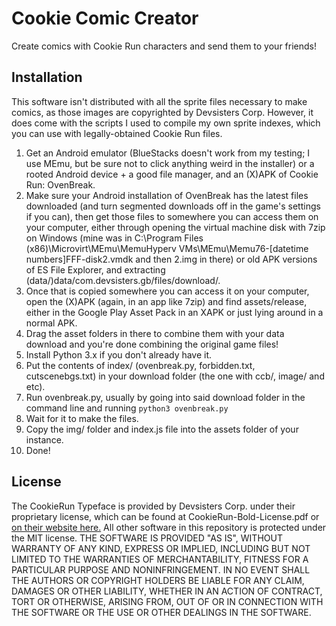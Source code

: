# Cookie Comic Creator
Create comics with Cookie Run characters and send them to your friends!
## Installation
This software isn't distributed with all the sprite files necessary to make comics, as those images are copyrighted by Devsisters Corp. However, it does come with the scripts I used to compile my own sprite indexes, which you can use with legally-obtained Cookie Run files.
1. Get an Android emulator (BlueStacks doesn't work from my testing; I use MEmu, but be sure not to click anything weird in the installer) or a rooted Android device + a good file manager, and an (X)APK of Cookie Run: OvenBreak.
2. Make sure your Android installation of OvenBreak has the latest files downloaded (and turn segmented downloads off in the game's settings if you can), then get those files to somewhere you can access them on your computer, either through opening the virtual machine disk with 7zip on Windows (mine was in C:\Program Files (x86)\Microvirt\MEmu\MemuHyperv VMs\MEmu\Memu76-[datetime numbers]FFF-disk2.vmdk and then 2.img in there) or old APK versions of ES File Explorer, and extracting (data/)data/com.devsisters.gb/files/download/.
3. Once that is copied somewhere you can access it on your computer, open the (X)APK (again, in an app like 7zip) and find assets/release, either in the Google Play Asset Pack in an XAPK or just lying around in a normal APK.
4. Drag the asset folders in there to combine them with your data download and you're done combining the original game files!
5. Install Python 3.x if you don't already have it.
6. Put the contents of index/ (ovenbreak.py, forbidden.txt, cutscenebgs.txt) in your download folder (the one with ccb/, image/ and etc).
7. Run ovenbreak.py, usually by going into said download folder in the command line and running `python3 ovenbreak.py`
8. Wait for it to make the files.
9. Copy the img/ folder and index.js file into the assets folder of your instance.
10. Done!
## License
The CookieRun Typeface is provided by Devsisters Corp. under their proprietary license, which can be found at CookieRun-Bold-License.pdf or [on their website here.](https://www.cookierunfont.com/static/download/License_ko_en.pdf) All other software in this repository is protected under the MIT license.
THE SOFTWARE IS PROVIDED "AS IS", WITHOUT WARRANTY OF ANY KIND, EXPRESS OR IMPLIED, INCLUDING BUT NOT LIMITED TO THE WARRANTIES OF MERCHANTABILITY, FITNESS FOR A PARTICULAR PURPOSE AND NONINFRINGEMENT. IN NO EVENT SHALL THE AUTHORS OR COPYRIGHT HOLDERS BE LIABLE FOR ANY CLAIM, DAMAGES OR OTHER LIABILITY, WHETHER IN AN ACTION OF CONTRACT, TORT OR OTHERWISE, ARISING FROM, OUT OF OR IN CONNECTION WITH THE SOFTWARE OR THE USE OR OTHER DEALINGS IN THE SOFTWARE.